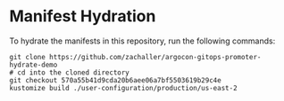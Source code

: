 # Manifest Hydration

To hydrate the manifests in this repository, run the following commands:

```shell
git clone https://github.com/zachaller/argocon-gitops-promoter-hydrate-demo
# cd into the cloned directory
git checkout 570a55b41d9cda20b6aee06a7bf5503619b29c4e
kustomize build ./user-configuration/production/us-east-2
```
